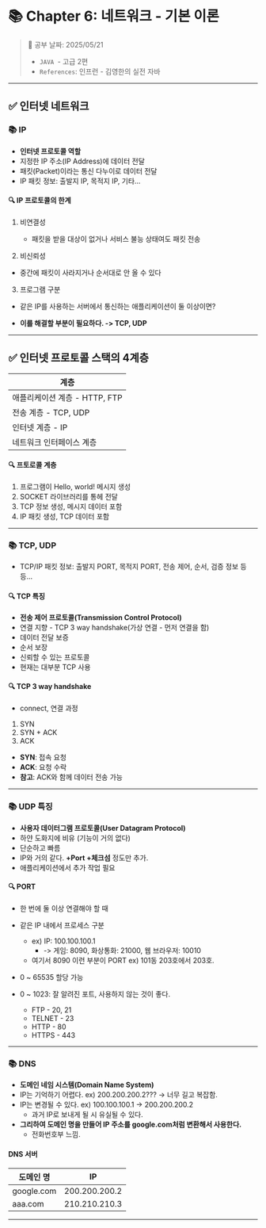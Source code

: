 # 📚 Chapter 6: 네트워크 - 기본 이론

> 📌 공부 날짜: 2025/05/21
> - `JAVA `- 고급 2편
> - `References`: 인프런 - 김영한의 실전 자바

---

## ✅ 인터넷 네트워크
### 📚 IP
- **인터넷 프로토콜 역할**
- 지정한 IP 주소(IP Address)에 데이터 전달
- 패킷(Packet)이라는 통신 다누이로 데이터 전달
- IP 패킷 정보: 출발지 IP, 목적지 IP, 기타...

#### 🔍 IP 프로토콜의 한계
1. 비연결성
   - 패킷을 받을 대상이 없거나 서비스 불능 상태여도 패킷 전송

2. 비신뢰성
  - 중간에 패킷이 사라지거나 순서대로 안 올 수 있다

3. 프로그램 구분
  - 같은 IP를 사용하는 서버에서 통신하는 애플리케이션이 둘 이상이면?

- **이를 해결할 부분이 필요하다. -> TCP, UDP**

---

## ✅ 인터넷 프로토콜 스택의 4계층
| 계층                    |
|-----------------------|
| 애플리케이션 계층 - HTTP, FTP |
| 전송 계층 - TCP, UDP      |
| 인터넷 계층 - IP           |
| 네트워크 인터페이스 계층 |

#### 🔍 프토로콜 계층
1. 프로그램이 Hello, world! 메시지 생성
2. SOCKET 라이브러리를 통헤 전달
3. TCP 정보 생성, 메시지 데이터 포함
4. IP 패킷 생성, TCP 데이터 포함

---

### 📚 TCP, UDP
- TCP/IP 패킷 정보: 출발지 PORT, 목적지 PORT, 전송 제어, 순서, 검증 정보 등등...

#### 🔍 TCP 특징
- **전송 제어 프로토콜(Transmission Control Protocol)**
- 연결 지향 - TCP 3 way handshake(가상 연결 - 먼저 연결을 함)
- 데이터 전달 보증
- 순서 보장
- 신뢰할 수 있는 프로토콜
- 현재는 대부분 TCP 사용

#### 🔍 TCP 3 way handshake
- connect, 연결 과정
1. SYN
2. SYN + ACK
3. ACK
- **SYN**: 접속 요청
- **ACK**: 요청 수락
- **참고**: ACK와 함께 데이터 전송 가능

---

### 📚 UDP 특징
- **사용자 데이터그램 프로토콜(User Datagram Protocol)**
- 하얀 도화지에 비유 (기능이 거의 없다)
- 단순하고 빠름
- IP와 거의 같다. **+Port +체크섬** 정도만 추가.
- 애플리케이션에서 추가 작업 필요

#### 🔍 PORT
- 한 번에 둘 이상 연결해야 할 때
- 같은 IP 내에서 프로세스 구분
  - ex) IP: 100.100.100.1
    - -> 게임: 8090, 화상통화: 21000, 웹 브라우저: 10010
  - 여기서 8090 이런 부분이 PORT ex) 101동 203호에서 203호.

- 0 ~ 65535 할당 가능
- 0 ~ 1023: 잘 알려진 포트, 사용하지 않는 것이 좋다.
  - FTP - 20, 21
  - TELNET - 23
  - HTTP - 80
  - HTTPS - 443

---

### 📚 DNS
- **도메인 네임 시스템(Domain Name System)**
- IP는 기억하기 어렵다. ex) 200.200.200.2??? -> 너무 길고 복잡함.
- IP는 변경될 수 있다. ex) 100.100.100.1 -> 200.200.200.2
  - 과거 IP로 보내게 될 시 유실될 수 있다.
- **그리하여 도메인 명을 만들어 IP 주소를 google.com처럼 변환해서 사용한다.**
  - 전화번호부 느낌.

#### DNS 서버
| 도메인 명 | IP |
|---------|-----|
| google.com | 200.200.200.2 |
| aaa.com | 210.210.210.3 |

---

